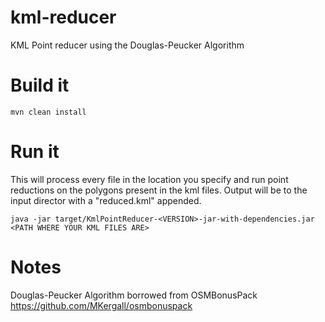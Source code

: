 # kml-reducer
KML Point reducer using the Douglas-Peucker Algorithm

# Build it

`mvn clean install`

# Run it

This will process every file in the location you specify and run point reductions on the polygons present in the kml files. Output will be to the input director with a "reduced.kml" appended.

`java -jar target/KmlPointReducer-<VERSION>-jar-with-dependencies.jar <PATH WHERE YOUR KML FILES ARE>`

# Notes

Douglas-Peucker Algorithm borrowed from OSMBonusPack https://github.com/MKergall/osmbonuspack
